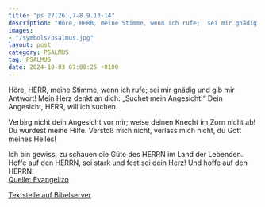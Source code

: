 ```yaml
---
title: "ps 27(26),7-8.9.13-14"
description: "Höre, HERR, meine Stimme, wenn ich rufe;  sei mir gnädig und gib mir Antwort! Mein Herz denkt an dich: „Suchet mein Angesicht!“  Dein Angesicht, HERR, will ich suchen.  Verbirg nicht dein Angesicht vor mir;  weise deinen Knecht im Zorn nicht ab!  Du wurdest meine Hilfe.  Ver...."
images:
- "/symbols/psalmus.jpg"
layout: post
category: PSALMUS
tag: PSALMUS
date: 2024-10-03 07:00:25 +0100
---
```

Höre, HERR, meine Stimme, wenn ich rufe; 
sei mir gnädig und gib mir Antwort!
Mein Herz denkt an dich: „Suchet mein Angesicht!“ 
Dein Angesicht, HERR, will ich suchen.

Verbirg nicht dein Angesicht vor mir; 
weise deinen Knecht im Zorn nicht ab! 
Du wurdest meine Hilfe. 
Verstoß mich nicht, verlass mich nicht, 
du Gott meines Heiles!

Ich bin gewiss, zu schauen 
die Güte des HERRN im Land der Lebenden.<!--more-->
Hoffe auf den HERRN, sei stark 
und fest sei dein Herz! Und hoffe auf den HERRN!<br>
[Quelle: Evangelizo](https://evangeliumtagfuertag.org/DE/gospel)

[Textstelle auf Bibelserver](https://www.bibleserver.com/EU/ps27(26),7-8.9.13-14)
